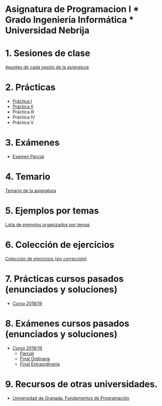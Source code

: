 # Asignatura de Programacion I * Grado Ingeniería Informática * Universidad Nebrija

# 1. Sesiones de clase

[Apuntes de cada sesión de la asignatura](./SESIONES.md)

# 2. Prácticas

* [Práctica I](./practicas/1920/practicaI)
* [Práctica II](./practicas/1920/practicaII)
* Práctica III
* Práctica IV
* Práctica V

# 3. Exámenes
 * [Examen Parcial](./examenes/1920/parcial)

# 4. Temario

[Temario de la asignatura](./TEMARIO.md)

# 5. Ejemplos por temas

[Lista de ejemplos organizados por temas](./EJEMPLOS.md)

# 6. Colección de ejercicios

[Colección de ejercicios (sin corrección)](./EJERCICIOS.md)

# 7. Prácticas cursos pasados (enunciados y soluciones)

* [Curso 2018/19](./practicas/1819)

# 8. Exámenes cursos pasados (enunciados y soluciones)

* [Curso 2018/19](./examenes/1819)
  * [Parcial](./examenes/1819/Parcial1)
  * [Final Ordinaria](./examenes/1819/ordinaria)
  * [Final Extraordinaria](./examenes/1819/extraordinaria)

# 9. Recursos de otras universidades.
  * [Universidad de Granada. Fundamentos de Programación](https://github.com/DEIIT/Ingenieria-Informatica/tree/master/1%C2%BA%201er%20cuatrimestre/Fundamentos%20de%20programaci%C3%B3n)
